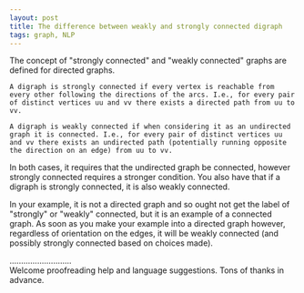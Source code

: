 ```yaml
---
layout: post
title: The difference between weakly and strongly connected digraph
tags: graph, NLP
---
```


The concept of "strongly connected" and "weakly connected" graphs are defined for directed graphs.

    A digraph is strongly connected if every vertex is reachable from every other following the directions of the arcs. I.e., for every pair of distinct vertices uu and vv there exists a directed path from uu to vv.

    A digraph is weakly connected if when considering it as an undirected graph it is connected. I.e., for every pair of distinct vertices uu and vv there exists an undirected path (potentially running opposite the direction on an edge) from uu to vv.

In both cases, it requires that the undirected graph be connected, however strongly connected requires a stronger condition. You also have that if a digraph is strongly connected, it is also weakly connected.

In your example, it is not a directed graph and so ought not get the label of "strongly" or "weakly" connected, but it is an example of a connected graph. As soon as you make your example into a directed graph however, regardless of orientation on the edges, it will be weakly connected (and possibly strongly connected based on choices made).

...........................     
Welcome proofreading help and language suggestions. Tons of thanks in advance.

